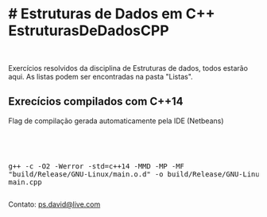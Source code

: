 <h1># Estruturas de Dados em C++<br>EstruturasDeDadosCPP</h1>
<br>
<p>
Exercícios resolvidos da disciplina de Estruturas de dados, todos estarão aqui.
As listas podem ser encontradas na pasta "Listas".
</p>

<h2>Exrecícios compilados com C++14</h2>

<p>Flag de compilação gerada automaticamente pela IDE (Netbeans)</p><br>
<pre>

g++ -c -O2 -Werror -std=c++14 -MMD -MP -MF "build/Release/GNU-Linux/main.o.d"
    -o build/Release/GNU-Linux/main.o main.cpp
</pre>

Contato: ps.david@live.com
